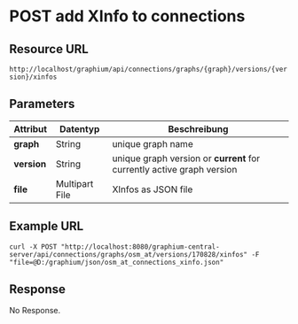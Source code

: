 # POST add XInfo to connections

## Resource URL

`http://localhost/graphium/api/connections/graphs/{graph}/versions/{version}/xinfos`

## Parameters

| **Attribut** | **Datentyp**   | **Beschreibung**                         |
| ------------ | -------------- | ---------------------------------------- |
| **graph**    | String         | unique graph name                        |
| **version**  | String         | unique graph version or **current** for currently active graph version |
| **file**     | Multipart File | XInfos as JSON file                      |

## Example URL

`curl -X POST "http://localhost:8080/graphium-central-server/api/connections/graphs/osm_at/versions/170828/xinfos" -F "file=@D:/graphium/json/osm_at_connections_xinfo.json"`

## Response

No Response.
